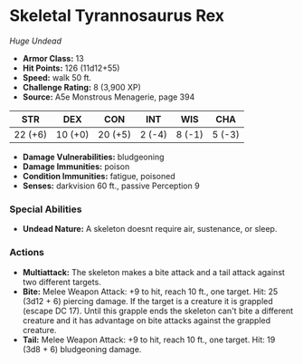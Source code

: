 # Skeletal Tyrannosaurus Rex

*Huge* *Undead*

- **Armor Class:** 13
- **Hit Points:** 126 (11d12+55)
- **Speed:** walk 50 ft.
- **Challenge Rating:** 8 (3,900 XP)
- **Source:** A5e Monstrous Menagerie, page 394

| STR | DEX | CON | INT | WIS | CHA |
| --- | --- | --- | --- | --- | --- |
| 22 (+6) | 10 (+0) | 20 (+5) | 2 (-4) | 8 (-1) | 5 (-3) |

- **Damage Vulnerabilities:** bludgeoning
- **Damage Immunities:** poison
- **Condition Immunities:** fatigue, poisoned
- **Senses:** darkvision 60 ft., passive Perception 9

### Special Abilities

- **Undead Nature:** A skeleton doesnt require air, sustenance, or sleep.

### Actions

- **Multiattack:** The skeleton makes a bite attack and a tail attack against two different targets.
- **Bite:** Melee Weapon Attack: +9 to hit, reach 10 ft., one target. Hit: 25 (3d12 + 6) piercing damage. If the target is a creature  it is grappled (escape DC 17). Until this grapple ends  the skeleton can't bite a different creature and it has advantage on bite attacks against the grappled creature.
- **Tail:** Melee Weapon Attack: +9 to hit, reach 10 ft., one target. Hit: 19 (3d8 + 6) bludgeoning damage.


